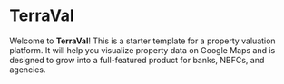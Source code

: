 # TerraVal

Welcome to **TerraVal**! This is a starter template for a property valuation platform. It will help you visualize property data on Google Maps and is designed to grow into a full-featured product for banks, NBFCs, and agencies.
